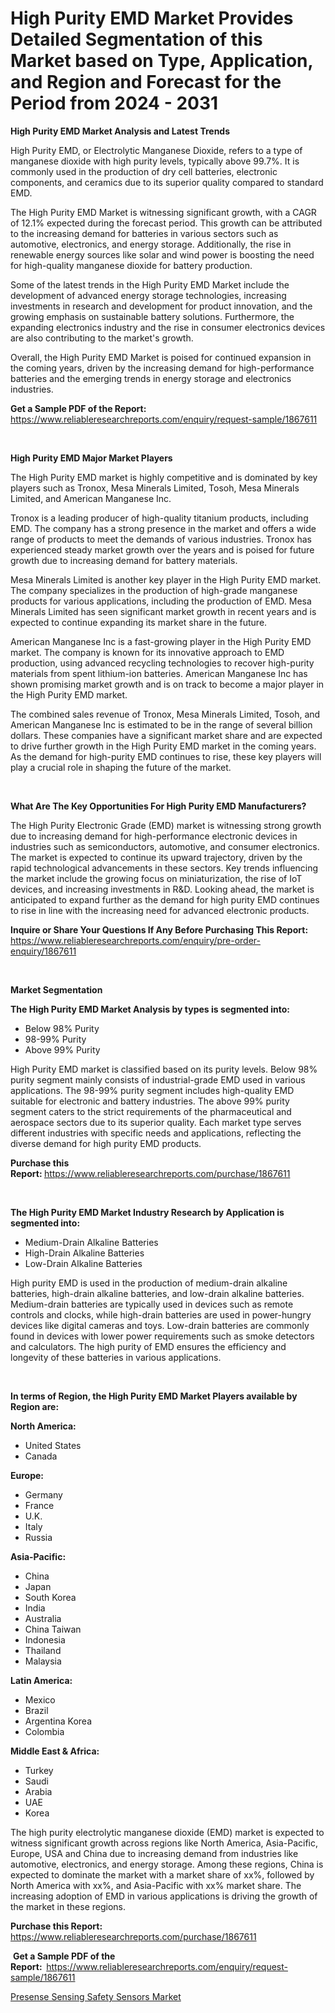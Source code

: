 <p><h1>High Purity EMD Market Provides Detailed Segmentation of this Market based on Type, Application, and Region and Forecast for the Period from 2024 - 2031</h1></p><p><strong>High Purity EMD Market Analysis and Latest Trends</strong></p>
<p><p>High Purity EMD, or Electrolytic Manganese Dioxide, refers to a type of manganese dioxide with high purity levels, typically above 99.7%. It is commonly used in the production of dry cell batteries, electronic components, and ceramics due to its superior quality compared to standard EMD.</p><p>The High Purity EMD Market is witnessing significant growth, with a CAGR of 12.1% expected during the forecast period. This growth can be attributed to the increasing demand for batteries in various sectors such as automotive, electronics, and energy storage. Additionally, the rise in renewable energy sources like solar and wind power is boosting the need for high-quality manganese dioxide for battery production.</p><p>Some of the latest trends in the High Purity EMD Market include the development of advanced energy storage technologies, increasing investments in research and development for product innovation, and the growing emphasis on sustainable battery solutions. Furthermore, the expanding electronics industry and the rise in consumer electronics devices are also contributing to the market's growth.</p><p>Overall, the High Purity EMD Market is poised for continued expansion in the coming years, driven by the increasing demand for high-performance batteries and the emerging trends in energy storage and electronics industries.</p></p>
<p><strong>Get a Sample PDF of the Report:&nbsp;</strong> <a href="https://www.reliableresearchreports.com/enquiry/request-sample/1867611">https://www.reliableresearchreports.com/enquiry/request-sample/1867611</a></p>
<p>&nbsp;</p>
<p><strong>High Purity EMD Major Market Players</strong></p>
<p><p>The High Purity EMD market is highly competitive and is dominated by key players such as Tronox, Mesa Minerals Limited, Tosoh, Mesa Minerals Limited, and American Manganese Inc. </p><p>Tronox is a leading producer of high-quality titanium products, including EMD. The company has a strong presence in the market and offers a wide range of products to meet the demands of various industries. Tronox has experienced steady market growth over the years and is poised for future growth due to increasing demand for battery materials.</p><p>Mesa Minerals Limited is another key player in the High Purity EMD market. The company specializes in the production of high-grade manganese products for various applications, including the production of EMD. Mesa Minerals Limited has seen significant market growth in recent years and is expected to continue expanding its market share in the future.</p><p>American Manganese Inc is a fast-growing player in the High Purity EMD market. The company is known for its innovative approach to EMD production, using advanced recycling technologies to recover high-purity materials from spent lithium-ion batteries. American Manganese Inc has shown promising market growth and is on track to become a major player in the High Purity EMD market.</p><p>The combined sales revenue of Tronox, Mesa Minerals Limited, Tosoh, and American Manganese Inc is estimated to be in the range of several billion dollars. These companies have a significant market share and are expected to drive further growth in the High Purity EMD market in the coming years. As the demand for high-purity EMD continues to rise, these key players will play a crucial role in shaping the future of the market.</p></p>
<p>&nbsp;</p>
<p><strong>What Are The Key Opportunities For High Purity EMD Manufacturers?</strong></p>
<p><p>The High Purity Electronic Grade (EMD) market is witnessing strong growth due to increasing demand for high-performance electronic devices in industries such as semiconductors, automotive, and consumer electronics. The market is expected to continue its upward trajectory, driven by the rapid technological advancements in these sectors. Key trends influencing the market include the growing focus on miniaturization, the rise of IoT devices, and increasing investments in R&D. Looking ahead, the market is anticipated to expand further as the demand for high purity EMD continues to rise in line with the increasing need for advanced electronic products.</p></p>
<p><strong>Inquire or Share Your Questions If Any Before Purchasing This Report:</strong> <a href="https://www.reliableresearchreports.com/enquiry/pre-order-enquiry/1867611">https://www.reliableresearchreports.com/enquiry/pre-order-enquiry/1867611</a></p>
<p>&nbsp;</p>
<p><strong>Market Segmentation</strong></p>
<p><strong>The High Purity EMD Market Analysis by types is segmented into:</strong></p>
<p><ul><li>Below 98% Purity</li><li>98-99% Purity</li><li>Above 99% Purity</li></ul></p>
<p><p>High Purity EMD market is classified based on its purity levels. Below 98% purity segment mainly consists of industrial-grade EMD used in various applications. The 98-99% purity segment includes high-quality EMD suitable for electronic and battery industries. The above 99% purity segment caters to the strict requirements of the pharmaceutical and aerospace sectors due to its superior quality. Each market type serves different industries with specific needs and applications, reflecting the diverse demand for high purity EMD products.</p></p>
<p><strong>Purchase this Report:&nbsp;</strong><a href="https://www.reliableresearchreports.com/purchase/1867611">https://www.reliableresearchreports.com/purchase/1867611</a></p>
<p>&nbsp;</p>
<p><strong>The High Purity EMD Market Industry Research by Application is segmented into:</strong></p>
<p><ul><li>Medium-Drain Alkaline Batteries</li><li>High-Drain Alkaline Batteries</li><li>Low-Drain Alkaline Batteries</li></ul></p>
<p><p>High purity EMD is used in the production of medium-drain alkaline batteries, high-drain alkaline batteries, and low-drain alkaline batteries. Medium-drain batteries are typically used in devices such as remote controls and clocks, while high-drain batteries are used in power-hungry devices like digital cameras and toys. Low-drain batteries are commonly found in devices with lower power requirements such as smoke detectors and calculators. The high purity of EMD ensures the efficiency and longevity of these batteries in various applications.</p></p>
<p>&nbsp;</p>
<p><strong>In terms of Region, the High Purity EMD Market Players available by Region are:</strong></p>
<p>
    <p> <strong> North America: </strong>
        <ul>
            <li>United States</li>
            <li>Canada</li>
        </ul>
        </p> 
    <p> <strong> Europe: </strong>
        <ul>
            <li>Germany</li>
            <li>France</li>
            <li>U.K.</li>
            <li>Italy</li>
            <li>Russia</li>
        </ul>
        </p> 
    <p> <strong> Asia-Pacific: </strong>
        <ul>
            <li>China</li>
            <li>Japan</li>
            <li>South Korea</li>
            <li>India</li>
            <li>Australia</li>
            <li>China Taiwan</li>
            <li>Indonesia</li>
            <li>Thailand</li>
            <li>Malaysia</li>
        </ul>
        </p> 
    <p> <strong> Latin America: </strong>
        <ul>
            <li>Mexico</li>
            <li>Brazil</li>
            <li>Argentina Korea</li>
            <li>Colombia</li>
        </ul>
        </p> 
    <p> <strong> Middle East & Africa: </strong>
        <ul>
            <li>Turkey</li>
            <li>Saudi</li>
            <li>Arabia</li>
            <li>UAE</li>
            <li>Korea</li>
        </ul>
    </p>
    </p>
<p><p>The high purity electrolytic manganese dioxide (EMD) market is expected to witness significant growth across regions like North America, Asia-Pacific, Europe, USA and China due to increasing demand from industries like automotive, electronics, and energy storage. Among these regions, China is expected to dominate the market with a market share of xx%, followed by North America with xx%, and Asia-Pacific with xx% market share. The increasing adoption of EMD in various applications is driving the growth of the market in these regions.</p></p>
<p><strong>Purchase this Report: </strong><a href="https://www.reliableresearchreports.com/purchase/1867611">https://www.reliableresearchreports.com/purchase/1867611</a></p>
<p>&nbsp;<strong>Get a Sample PDF of the Report:&nbsp;&nbsp;</strong><a href="https://www.reliableresearchreports.com/enquiry/request-sample/1867611">https://www.reliableresearchreports.com/enquiry/request-sample/1867611</a></p>
<p><strong></strong></p>
<p><p><a href="https://noble-drawer-34c.notion.site/Presense-Sensing-Safety-Sensors-Market-Offer-Valuable-Insights-into-Market-Size-Market-Share-Marke-6e672514dc2f4d3385a6a7c487094a62">Presense Sensing Safety Sensors Market</a></p></p>